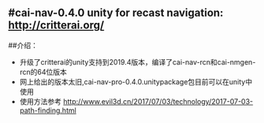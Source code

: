 #cai-nav-0.4.0
unity for recast navigation: http://critterai.org/
----------
##介绍：
+ 升级了critterai的unity支持到2019.4版本，编译了cai-nav-rcn和cai-nmgen-rcn的64位版本
+ 网上给出的版本太旧,cai-nav-pro-0.4.0.unitypackage包目前可以在unity中使用
+ 使用方法参考 http://www.evil3d.cn/2017/07/03/technology/2017-07-03-path-finding.html
